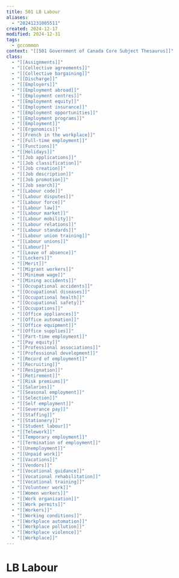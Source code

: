 ```yaml
---
title: 501 LB Labour
aliases:
  - "20241231005511"
created: 2024-12-17
modified: 2024-12-31
tags:
  - gccommon
context: "[[501 Government of Canada Core Subject Thesaurus]]"
class:
  - "[[Assignments]]"
  - "[[Collective agreements]]"
  - "[[Collective bargaining]]"
  - "[[Discharge]]"
  - "[[Employers]]"
  - "[[Employment abroad]]"
  - "[[Employment centres]]"
  - "[[Employment equity]]"
  - "[[Employment insurance]]"
  - "[[Employment opportunities]]"
  - "[[Employment programs]]"
  - "[[Employment]]"
  - "[[Ergonomics]]"
  - "[[French in the workplace]]"
  - "[[Full-time employment]]"
  - "[[Functions]]"
  - "[[Holidays]]"
  - "[[Job applications]]"
  - "[[Job classification]]"
  - "[[Job creation]]"
  - "[[Job description]]"
  - "[[Job promotion]]"
  - "[[Job search]]"
  - "[[Labour code]]"
  - "[[Labour disputes]]"
  - "[[Labour force]]"
  - "[[Labour law]]"
  - "[[Labour market]]"
  - "[[Labour mobility]]"
  - "[[Labour relations]]"
  - "[[Labour standards]]"
  - "[[Labour union training]]"
  - "[[Labour unions]]"
  - "[[Labour]]"
  - "[[Leave of absence]]"
  - "[[Lockers]]"
  - "[[Merit]]"
  - "[[Migrant workers]]"
  - "[[Minimum wage]]"
  - "[[Mining accidents]]"
  - "[[Occupational accidents]]"
  - "[[Occupational diseases]]"
  - "[[Occupational health]]"
  - "[[Occupational safety]]"
  - "[[Occupations]]"
  - "[[Office appliances]]"
  - "[[Office automation]]"
  - "[[Office equipment]]"
  - "[[Office supplies]]"
  - "[[Part-time employment]]"
  - "[[Pay equity]]"
  - "[[Professional associations]]"
  - "[[Professional development]]"
  - "[[Record of employment]]"
  - "[[Recruiting]]"
  - "[[Resignation]]"
  - "[[Retirement]]"
  - "[[Risk premiums]]"
  - "[[Salaries]]"
  - "[[Seasonal employment]]"
  - "[[Selection]]"
  - "[[Self employment]]"
  - "[[Severance pay]]"
  - "[[Staffing]]"
  - "[[Stationery]]"
  - "[[Student labour]]"
  - "[[Telework]]"
  - "[[Temporary employment]]"
  - "[[Termination of employment]]"
  - "[[Unemployment]]"
  - "[[Unpaid work]]"
  - "[[Vacations]]"
  - "[[Vendors]]"
  - "[[Vocational guidance]]"
  - "[[Vocational rehabilitation]]"
  - "[[Vocational training]]"
  - "[[Volunteer work]]"
  - "[[Women workers]]"
  - "[[Work organization]]"
  - "[[Work permits]]"
  - "[[Workers]]"
  - "[[Working conditions]]"
  - "[[Workplace automation]]"
  - "[[Workplace pollution]]"
  - "[[Workplace violence]]"
  - "[[Workplace]]"
---
```

# LB Labour

